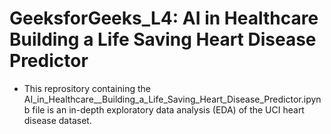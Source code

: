 # GeeksforGeeks_L4: AI in Healthcare Building a Life Saving Heart Disease Predictor
- This reprository containing the AI_in_Healthcare__Building_a_Life_Saving_Heart_Disease_Predictor.ipynb file is an in-depth exploratory data analysis (EDA) of the UCI heart disease dataset.
